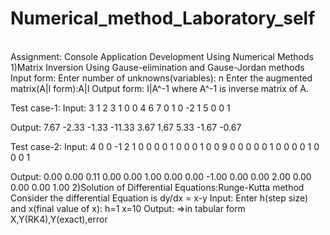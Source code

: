 # Numerical_method_Laboratory_self
<br>
Assignment: Console Application Development Using Numerical Methods
1)Matrix Inversion Using Gause-elimination and Gause-Jordan methods
Input form:
Enter number of unknowns(variables): n
Enter the augmented matrix(A|I form):A|I
Output form:
I|A^-1
where A^-1 is inverse matrix of A.

Test case-1:
Input:
3
1   2   3   1   0   0
4   6   7   0   1   0
-2  1   5   0   0   1

Output:
7.67    -2.33   -1.33
-11.33  3.67    1.67
5.33    -1.67   -0.67

Test case-2:
Input:
4
0   0   -1  2   1   0   0   0
0   1   0   0   0   1   0   0
9   0   0   0   0   0   1   0
0   0   0   1   0   0   0   1

Output:
0.00    0.00    0.11    0.00
0.00    1.00    0.00    0.00
-1.00   0.00    0.00    2.00
0.00    0.00    0.00    1.00
2)Solution of Differential Equations:Runge-Kutta method
Consider the differential Equation is dy/dx = x-y
Input:
Enter h(step size) and x(final value of x):
h=1
x=10
Output:
=>in tabular form
X,Y(RK4),Y(exact),error
